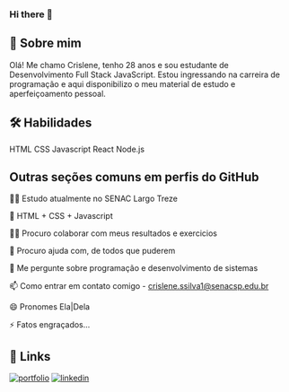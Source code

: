 ### Hi there 👋

## 🚀 Sobre mim
Olá! Me chamo Crislene, tenho 28 anos e sou estudante de Desenvolvimento Full Stack JavaScript. Estou ingressando na carreira de programação e aqui disponibilizo o meu material de estudo e aperfeiçoamento pessoal. 


## 🛠 Habilidades
HTML
CSS
Javascript
React
Node.js

## Outras seções comuns em perfis do GitHub
👩‍💻 Estudo atualmente no SENAC Largo Treze

🧠 HTML + CSS + Javascript

👯‍♀️ Procuro colaborar com meus resultados e exercicios

🤔 Procuro ajuda com, de todos que puderem

💬 Me pergunte sobre programação e desenvolvimento de sistemas

📫 Como entrar em contato comigo - crislene.ssilva1@senacsp.edu.br

😄 Pronomes Ela|Dela

⚡️ Fatos engraçados...


## 🔗 Links
[![portfolio](https://img.shields.io/badge/my_portfolio-000?style=for-the-badge&logo=ko-fi&logoColor=white)](https://github.com/CrisSenac)
[![linkedin](https://img.shields.io/badge/linkedin-0A66C2?style=for-the-badge&logo=linkedin&logoColor=white)](https://www.linkedin.com/in/crislene-santos-a837891b0/)

